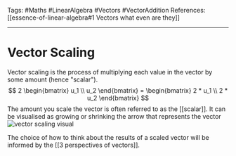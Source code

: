 Tags: #Maths #LinearAlgebra #Vectors #VectorAddition
References: [[essence-of-linear-algebra#1 Vectors what even are they]]

---

# Vector Scaling
Vector scaling is the process of multiplying each value in the vector by some amount (hence "scalar").
$$ 2 \begin{bmatrix} u_1 \\ u_2 \end{bmatrix} = \begin{bmatrix} 2 * u_1 \\ 2 * u_2 \end{bmatrix}  $$
The amount you scale the vector is often referred to as the [[scalar]].
It can be visualised as growing or shrinking the arrow that represents the vector
 ![vector scaling visual](vector-scaling-visual.png)
 
The choice of how to think about the results of a scaled vector will be informed by the [[3 perspectives of vectors]].